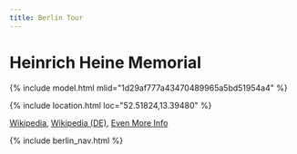```yaml
---
title: Berlin Tour
---
```


# Heinrich Heine Memorial

{% include model.html mlid="1d29af777a43470489965a5bd51954a4" %}

{% include location.html loc="52.51824,13.39480" %}

[Wikipedia](https://en.wikipedia.org/wiki/Maxim_Gorki_Theater),
[Wikipedia (DE)](https://de.wikipedia.org/wiki/Heinrich-Heine-Denkmal_(Berlin)),
[Even More Info](https://bildhauerei-in-berlin.de/bildwerk/heinrich-heine-denkmal/)

{% include berlin_nav.html %}
